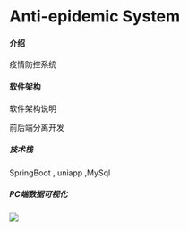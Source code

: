 # Anti-epidemic System

#### 介绍
疫情防控系统

#### 软件架构
软件架构说明

前后端分离开发
##### 技术栈

SpringBoot , uniapp ,MySql

##### PC端数据可视化
![](https://gitee.com/lzh_create/anti-epidemic-system/blob/master/imge/LZH_create.jpg)


